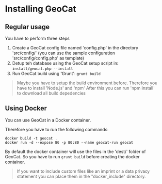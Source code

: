 # Installing GeoCat

## Regular usage

You have to perform three steps

1. Create a GeoCat config file named 'config.php' in the directory 'src/config/' (you can use the sample configuration 'src/config/config.php' as template)
1. Detup teh database using the GeoCat setup script in: `install/geocat.php --install`
1. Run GeoCat build using 'Grunt': `grunt build`

> Maybe you have to setup the build environment before. Therefore you have to install 'Node.js' and 'npm'
> After this you can run 'npm install' to download all build depedencies

## Using Docker

You can use GeoCat in a Docker container.

Therefore you have to run the following commands:

```
docker build -t geocat .
docker run -d --expose 80 -p 80:80 --name geocat-run geocat
```

By default the docker container will use the files in the 'dest/' folder of GeoCat.
So you have to run `grunt build` before creating the docker container.

> If you want to include custom files like an imprint or a data privacy statement you can place them in the "docker_include" directory.
